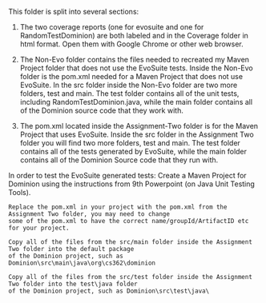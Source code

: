 This folder is split into several sections:
  1. The two coverage reports (one for evosuite and one for
  RandomTestDominion) are both labeled and in the Coverage folder in html format. Open them with Google Chrome or 
  other web browser.
  
  2. The Non-Evo folder contains the files needed to recreated my Maven Project folder that does not use the 
  EvoSuite tests. Inside the Non-Evo folder is the pom.xml needed for a Maven Project that does not use EvoSuite.
  In the src folder inside the Non-Evo folder are two more folders, test and main. The test folder contains all of
  the unit tests, including RandomTestDominion.java, while the main folder contains all of the Dominion source
  code that they work with. 
  
  3. The pom.xml located inside the Assignment-Two folder is for the Maven Project that uses EvoSuite. Inside
  the src folder in the Assignment Two folder you will find two more folders, test and main. The test folder 
  contains all of the tests generated by EvoSuite, while the main folder contains all of the Dominion Source code
  that they run with. 
  
  
  In order to test the EvoSuite generated tests:
    Create a Maven Project for Dominion using the instructions from 9th Powerpoint (on Java Unit Testing Tools).
    
    Replace the pom.xml in your project with the pom.xml from the Assignment Two folder, you may need to change 
    some of the pom.xml to have the correct name/groupId/ArtifactID etc for your project.
    
    Copy all of the files from the src/main folder inside the Assignment Two folder into the default package
    of the Dominion project, such as Dominion\src\main\java\org\cs362\dominion
    
    Copy all of the files from the src/test folder inside the Assignment Two folder into the test\java folder
    of the Dominion project, such as Dominion\src\test\java\


